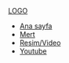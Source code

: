 <!DOCTYPE html>
<html lang="tr">
<head>
    <meta charset="UTF-8">
    <meta http-equiv="X-UA-Compatible" content="IE=edge">
    <meta name="viewport" content="width=device-width, initial-scale=1.0">
    <title>ROCK REİS</title>
    <link rel="stylesheet" href="style.css">
</head>
<body>
  <div class="container">
      <div class="navbar">
          <div class="logo">
              <a href="#">LOGO</a>
          </div>
          <uL>
              <li><a href="#">Ana sayfa</a></li>
              <li><a href="#">Mert</a></li>
              <li><a href="#">Resim/Video</a></li>
              <li><a href="#">Youtube</a></li>
          </uL>
      </div>
  </div>
    
</body>
</html>
